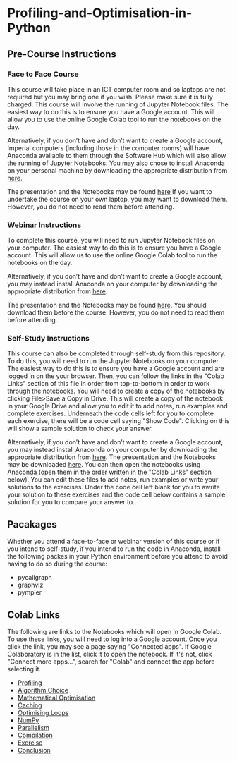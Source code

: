 # Profiling-and-Optimisation-in-Python

## Pre-Course Instructions

### Face to Face Course

This course will take place in an ICT computer room and so laptops are not required but you may bring one if you wish. Please make sure it is fully charged. This course will involve the running of Jupyter Notebook files. The easiest way to do this is to ensure you have a Google account. This will allow you to use the online Google Colab tool to run the notebooks on the day.

Alternatively, if you don’t have and don’t want to create a Google account, Imperial computers (including those in the computer rooms) will have Anaconda available to them through the Software Hub which will also allow the running of Jupyter Notebooks. You may also chose to install Anaconda on your personal machine by downloading the appropriate distribution from [here](https://www.anaconda.com/distribution/).

The presentation and the Notebooks may be found [here](https://github.com/coolernato/Profiling-and-Optimisation-in-Python/archive/master.zip) If you want to undertake the course on your own laptop, you may want to download them. However, you do not need to read them before attending.

### Webinar Instructions

To complete this course, you will need to run Jupyter Notebook files on your computer. The easiest way to do this is to ensure you have a Google account. This will allow us to use the online Google Colab tool to run the notebooks on the day.

Alternatively, if you don’t have and don’t want to create a Google account, you may instead install Anaconda on your computer by downloading the appropriate distribution from [here](https://www.anaconda.com/distribution/).

The presentation and the Notebooks may be found [here](https://github.com/coolernato/Profiling-and-Optimisation-in-Python/archive/master.zip). You should download them before the course. However, you do not need to read them before attending.

### Self-Study Instructions

This course can also be completed through self-study from this repository. To do this, you will need to run the Jupyter Notebooks on your computer. The easiest way to do this is to ensure you have a Google account and are logged in on the your browser. Then, you can follow the links in the "Colab Links" section of this file in order from top-to-bottom in order to work through the notebooks. You will need to create a copy of the notebooks by clicking File>Save a Copy in Drive. This will create a copy of the notebook in your Google Drive and allow you to edit it to add notes, run examples and complete exercises. Underneath the code cells left for you to complete each exercise, there will be a code cell saying "Show Code". Clicking on this will show a sample solution to check your answer.

Alternatively, if you don’t have and don’t want to create a Google account, you may instead install Anaconda on your computer by downloading the appropriate distribution from [here](https://www.anaconda.com/distribution/). The presentation and the Notebooks may be downloaded [here](https://github.com/coolernato/Introduction-to-Python/archive/master.zip). You can then open the notebooks using Anaconda (open them in the order written in the "Colab Links" section below). You can edit these files to add notes, run examples or write your solutions to the exercises. Under the code cell left blank for you to awrite your solution to these exercises and the code cell below contains a sample solution for you to compare your answer to.

## Pacakages

Whether you attend a face-to-face or webinar version of this course or if you intend to self-study, if you intend to run the code in Anaconda, install the following packes in your Python environment before you attend to avoid having to do so during the course:

* pycallgraph
* graphviz
* pympler

## Colab Links

The following are links to the Notebooks which will open in Google Colab. To use these links, you will need to log into a Google account. Once you click the link, you may see a page saying "Connected apps". If Google Colaboratory is in the list, click it to open the notebook. If it's not, click "Connect more apps...", search for "Colab" and connect the app before selecting it.

* [Profiling](<https://colab.research.google.com/github/coolernato/Profiling-and-Optimisation-in-Python/blob/master/Profiling.ipynb>)
* [Algorithm Choice](<https://colab.research.google.com/github/coolernato/Profiling-and-Optimisation-in-Python/blob/master/Optimisation_ Algorithm Choice.ipynb>)
* [Mathematical Optimisation](<https://colab.research.google.com/github/coolernato/Profiling-and-Optimisation-in-Python/blob/master/Optimisation_ Mathematical Optimisation.ipynb>)
* [Caching](<https://colab.research.google.com/github/coolernato/Profiling-and-Optimisation-in-Python/blob/master/Optimisation_ Caching.ipynb>)
* [Optimising Loops](<https://colab.research.google.com/github/coolernato/Profiling-and-Optimisation-in-Python/blob/master/Optimisation_ Optimising Loops.ipynb>)
* [NumPy](<https://colab.research.google.com/github/coolernato/Profiling-and-Optimisation-in-Python/blob/master/Optimisation_ NumPy.ipynb>)
* [Parallelism](<https://colab.research.google.com/github/coolernato/Profiling-and-Optimisation-in-Python/blob/master/Optimisation_ Parallelism.ipynb>)
* [Compilation](<https://colab.research.google.com/github/coolernato/Profiling-and-Optimisation-in-Python/blob/master/Optimisation_Compilation.ipynb>)
* [Exercise](<https://colab.research.google.com/github/coolernato/Profiling-and-Optimisation-in-Python/blob/master/Optimisation_ Exercise.ipynb>)
* [Conclusion](<https://colab.research.google.com/github/coolernato/Profiling-and-Optimisation-in-Python/blob/master/Conclusion.ipynb>)
